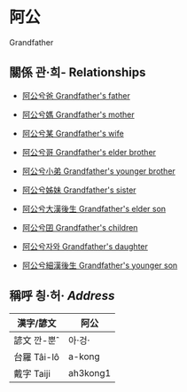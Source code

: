 # 阿公
Grandfather

## 關係 관·희- Relationships

- [阿公兮爸 Grandfather's father](member29.md)

- [阿公兮媽 Grandfather's mother](member30.md)

- [阿公兮某 Grandfather's wife](member9.md)

- [阿公兮哥 Grandfather's elder brother](member26.md)

- [阿公兮小弟 Grandfather's younger brother](member27.md)

- [阿公兮姊妹 Grandfather's sister](member28.md)

- [阿公兮大漢後生 Grandfather's elder son](member10.md)

- [阿公兮囝 Grandfather's children](member2.md)

- [阿公兮자와 Grandfather's daughter](member12.md)

- [阿公兮細漢後生 Grandfather's younger son](member11.md)



## 稱呼 칑·허· _Address_

漢字/諺文 | 阿公
--- | ---
諺文 깐-뿐ˆ | 아·겅·
台羅 Tâi-lô | a-kong
戴字 Taiji | ah3kong1


